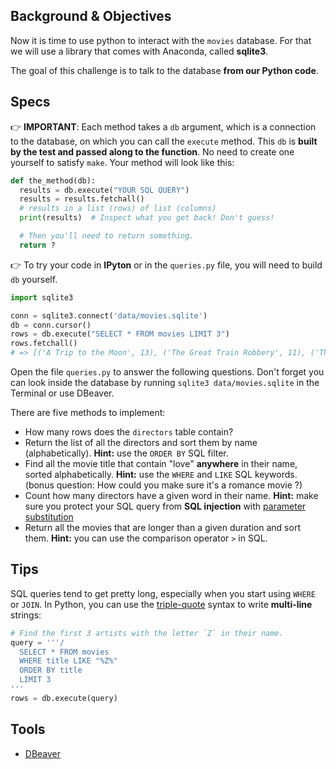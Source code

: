 ## Background & Objectives

Now it is time to use python to interact with the `movies` database. For that we will use a library that comes with Anaconda, called **sqlite3**.

The goal of this challenge is to talk to the database **from our Python code**.

## Specs

👉 **IMPORTANT**: Each method takes a `db` argument, which is a connection to the database, on which you can call the `execute` method. This `db` is **built by the test and passed along to the function**. No need to create one yourself to satisfy `make`. Your method will look like this:

```python
def the_method(db):
  results = db.execute("YOUR SQL QUERY")
  results = results.fetchall()
  # results in a list (rows) of list (columns)
  print(results)  # Inspect what you get back! Don't guess!

  # Then you'll need to return something.
  return ?
```

👉 To try your code in **IPyton** or in the `queries.py` file, you will need to build `db` yourself.

```python
import sqlite3

conn = sqlite3.connect('data/movies.sqlite')
db = conn.cursor()
rows = db.execute("SELECT * FROM movies LIMIT 3")
rows.fetchall()
# => [('A Trip to the Moon', 13), ('The Great Train Robbery', 11), ('The Birth of a Nation', 195)]
```

Open the file `queries.py` to answer the following questions. Don't forget you can look inside the database by running `sqlite3 data/movies.sqlite` in the Terminal or use DBeaver.

There are five methods to implement:

- How many rows does the `directors` table contain?
- Return the list of all the directors and sort them by name (alphabetically). **Hint:** use the `ORDER BY` SQL filter.
- Find all the movie title that contain "love" **anywhere** in their name, sorted alphabetically. **Hint:** use the `WHERE` and `LIKE` SQL keywords. (bonus question: How could you make sure it's a romance movie ?)
- Count how many directors have a given word in their name. **Hint:** make sure you protect your SQL query from **SQL injection** with [parameter substitution](https://docs.python.org/3.7/library/sqlite3.html)
- Return all the movies that are longer than a given duration and sort them. **Hint:** you can use the comparison operator `>` in SQL.

## Tips

SQL queries tend to get pretty long, especially when you start using `WHERE` or `JOIN`. In Python,
you can use the [triple-quote](https://docs.python.org/3.2/tutorial/introduction.html#strings) syntax to write **multi-line** strings:

```python
# Find the first 3 artists with the letter `Z` in their name.
query = '''/
  SELECT * FROM movies
  WHERE title LIKE "%Z%"
  ORDER BY title
  LIMIT 3
'''
rows = db.execute(query)
```

## Tools

- [DBeaver](https://dbeaver.io/)
